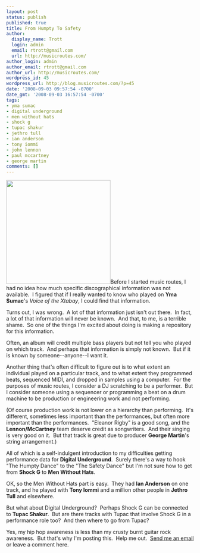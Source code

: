```yaml
---
layout: post
status: publish
published: true
title: From Humpty To Safety
author:
  display_name: Trott
  login: admin
  email: rtrott@gmail.com
  url: http://musicroutes.com/
author_login: admin
author_email: rtrott@gmail.com
author_url: http://musicroutes.com/
wordpress_id: 45
wordpress_url: http://blog.musicroutes.com/?p=45
date: '2008-09-03 09:57:54 -0700'
date_gmt: '2008-09-03 16:57:54 -0700'
tags:
- yma sumac
- digital underground
- men without hats
- shock g
- tupac shakur
- jethro tull
- ian anderson
- tony iommi
- john lennon
- paul mccartney
- george martin
comments: []
---
```

<p><img class="alignleft size-medium wp-image-46" title="The Humpty Dance by Digital Underground" src="http://blog.musicroutes.com/wp-content/uploads/2008/09/humptydance.jpg" alt="" width="280" height="279" />Before I started music routes, I had no idea how much specific discographical information was not available.  I figured that if I really wanted to know who played on <strong>Yma Sumac</strong>'s <em>Voice of the Xtabay</em>, I could find that information.</p>
<p>Turns out, I was wrong.  A lot of that information just isn't out there.  In fact, a lot of that information will never be known.  And that, to me, is a terrible shame.  So one of the things I'm excited about doing is making a repository for this information.</p>
<p>Often, an album will credit multiple bass players but not tell you who played on which track.  And perhaps that information is simply not known.  But if it is known by someone--anyone--I want it.</p>
<p>Another thing that's often difficult to figure out is to what extent an individual played on a particular track, and to what extent they programmed beats, sequenced MIDI, and dropped in samples using a computer.  For the purposes of music routes, I consider a DJ scratching to be a performer.  But I consider someone using a sequencer or programming a beat on a drum machine to be production or engineering work and not performing.</p>
<p>(Of course production work is not lower on a hierarchy than performing.  It's different, sometimes less important than the performances, but often more important than the performances.  "Eleanor Rigby" is a good song, and the <strong>Lennon/McCartney</strong> team deserve credit as songwriters.  And their singing is very good on it.  But that track is great due to producer <strong>George Martin</strong>'s string arrangement.)</p>
<p>All of which is a self-indulgent introduction to my difficulties getting performance data for <strong>Digital Underground</strong>.  Surely there's a way to hook "The Humpty Dance" to the "The Safety Dance" but I'm not sure how to get from <strong>Shock G</strong> to <strong>Men Without Hats</strong>.</p>
<p>OK, so the Men Without Hats part is easy.  They had <strong>Ian Anderson</strong> on one track, and he played with <strong>Tony Iommi</strong> and a million other people in <strong>Jethro Tull</strong> and elsewhere.</p>
<p>But what about Digital Underground?  Perhaps Shock G can be connected to <strong>Tupac Shakur</strong>.  But are there tracks with Tupac that involve Shock G in a performance role too?  And then where to go from Tupac?</p>
<p>Yes, my hip hop awareness is less than my crusty burnt guitar rock awareness.  But that's why I'm posting this.  Help me out.  <a href="http://musicroutes.com/contact.php" target="_blank">Send me an email </a>or leave a comment here.</p>
